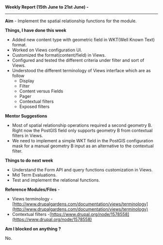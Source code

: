 **Weekly Report (15th June to 21st June) -**

***

**Aim** - Implement the spatial relationship functions for the module.

**Things, I have done this week**

* Added new content type with geometric field in WKT(Well Known Text) format. 
* Worked on Views configuration UI.
* Customized the format(content/field) in Views.
* Configured and tested the different criteria under filter and sort of Views.
* Understood the different terminology of Views interface which are as follow
  * Display
  * Filter
  * Content versus Fields 
  * Pager 
  * Contextual filters
  * Exposed filters

**Mentor Suggestions**

* Most of spatial relationship operations required a second geometry B. Right now the PostGIS field only supports geometry B from contextual filters in Views.
* We need to implement a simple WKT field in the PostGIS configuration mask for a manual geometry B input as an alternative to the contextual filter.

**Things to do next week**

* Understand the Form API and query functions customization in Views. 
* Mid Term Evaluations.
* Test and implement the relational functions.  

**Reference Modules/Files** - 
* Views terminology - [http://www.drupalgardens.com/documentation/views/terminology](http://www.drupalgardens.com/documentation/views/terminology)
* Contextual filters -[https://www.drupal.org/node/1578558](https://www.drupal.org/node/1578558)

**Am I blocked on anything ?**

No.